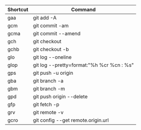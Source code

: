 | Shortcut | Command                                     |
| -------- | ------------------------------------------- |
| gaa      | git add -A                                  |
| gcm      | git commit -am                              |
| gcma     | git commit --amend                          |
| gch      | git checkout                                |
| gchb     | git checkout -b                             |
| glo      | git log --oneline                           |
| glop     | git log --pretty=format:\"%h %cr %cn : %s\" |
| gps      | git push -u origin                          |
| gba      | git branch -a                               |
| gbm      | git branch -m                               |
| gpd      | git push origin --delete                    |
| gfp      | git fetch -p                                |
| grv      | git remote -v                               |
| gcro     | git config --get remote.origin.url           |
